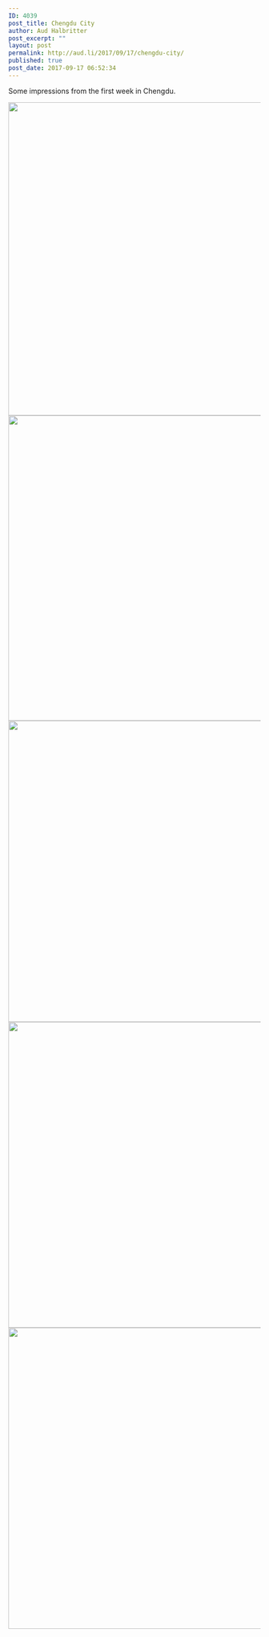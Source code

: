 ```yaml
---
ID: 4039
post_title: Chengdu City
author: Aud Halbritter
post_excerpt: ""
layout: post
permalink: http://aud.li/2017/09/17/chengdu-city/
published: true
post_date: 2017-09-17 06:52:34
---
```

Some impressions from the first week in Chengdu.

<a href="http://aud.li/wp-content/uploads/2017/09/MG_7809.jpg"><img class="alignnone size-large wp-image-4040" src="http://aud.li/wp-content/uploads/2017/09/MG_7809-1024x710.jpg" alt="" width="900" height="624" /></a> <a href="http://aud.li/wp-content/uploads/2017/09/MG_7802.jpg"><img class="alignnone size-large wp-image-4041" src="http://aud.li/wp-content/uploads/2017/09/MG_7802-1024x692.jpg" alt="" width="900" height="608" /></a> <a href="http://aud.li/wp-content/uploads/2017/09/MG_7806.jpg"><img class="alignnone size-large wp-image-4042" src="http://aud.li/wp-content/uploads/2017/09/MG_7806-1024x683.jpg" alt="" width="900" height="600" /></a> <a href="http://aud.li/wp-content/uploads/2017/09/MG_7816.jpg"><img class="alignnone size-large wp-image-4043" src="http://aud.li/wp-content/uploads/2017/09/MG_7816-1024x693.jpg" alt="" width="900" height="609" /></a> <a href="http://aud.li/wp-content/uploads/2017/09/MG_7817.jpg"><img class="alignnone size-large wp-image-4044" src="http://aud.li/wp-content/uploads/2017/09/MG_7817-1024x683.jpg" alt="" width="900" height="600" /></a>